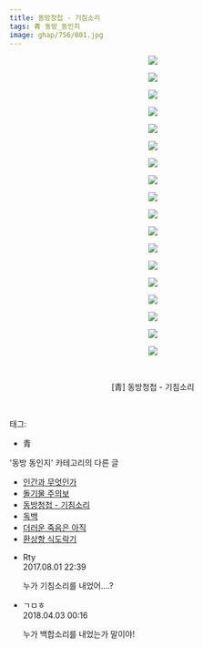 ```yaml
---
title: 동방청첩 - 기침소리
tags: 青 동방_동인지
image: ghap/756/001.jpg
---
```

<div class="article">
<p style="text-align: center; clear: none; float: none;"><img src="{{ site.nasurl }}/ghap/756/001.jpg"/></p>
<p style="text-align: center; clear: none; float: none;"><img src="{{ site.nasurl }}/ghap/756/002.jpg"/></p>
<p style="text-align: center; clear: none; float: none;"><img src="{{ site.nasurl }}/ghap/756/003.jpg"/></p>
<p style="text-align: center; clear: none; float: none;"><img src="{{ site.nasurl }}/ghap/756/004.jpg"/></p>
<p style="text-align: center; clear: none; float: none;"><img src="{{ site.nasurl }}/ghap/756/005.jpg"/></p>
<p style="text-align: center; clear: none; float: none;"><img src="{{ site.nasurl }}/ghap/756/006.jpg"/></p>
<p style="text-align: center; clear: none; float: none;"><img src="{{ site.nasurl }}/ghap/756/007.jpg"/></p>
<p style="text-align: center; clear: none; float: none;"><img src="{{ site.nasurl }}/ghap/756/008.jpg"/></p>
<p style="text-align: center; clear: none; float: none;"><img src="{{ site.nasurl }}/ghap/756/009.jpg"/></p>
<p style="text-align: center; clear: none; float: none;"><img src="{{ site.nasurl }}/ghap/756/010.jpg"/></p>
<p style="text-align: center; clear: none; float: none;"><img src="{{ site.nasurl }}/ghap/756/011.jpg"/></p>
<p style="text-align: center; clear: none; float: none;"><img src="{{ site.nasurl }}/ghap/756/012.jpg"/></p>
<p style="text-align: center; clear: none; float: none;"><img src="{{ site.nasurl }}/ghap/756/013.jpg"/></p>
<p style="text-align: center; clear: none; float: none;"><img src="{{ site.nasurl }}/ghap/756/014.jpg"/></p>
<p style="text-align: center; clear: none; float: none;"><img src="{{ site.nasurl }}/ghap/756/015.jpg"/></p>
<p style="text-align: center; clear: none; float: none;"><img src="{{ site.nasurl }}/ghap/756/016.jpg"/></p>
<p style="text-align: center; clear: none; float: none;"><img src="{{ site.nasurl }}/ghap/756/017.jpg"/></p>
<p style="text-align: center; clear: none; float: none;"><img src="{{ site.nasurl }}/ghap/756/018.jpg"/></p>
<p style="text-align: center; clear: none; float: none;"><br/></p>
<p style="text-align: center; clear: none; float: none;">[青] 동방청첩 - 기침소리</p>
<p><br/></p>
</div><div class="tagTrail">
<p>태그: </p>
<ul>
<li>青</li>
</ul>
</div><div class="another">
<p>'동방 동인지' 카테고리의 다른 글</p>
<ul>
<li><a href="/2016-07-08-ghap_758">인간과 무엇인가</a></li>
<li><a href="/2016-07-08-ghap_757">돌기물 주의보</a></li>
<li><a href="/2016-07-08-ghap_756">동방청첩 - 기침소리</a></li>
<li><a href="/2016-07-08-ghap_755">독백</a></li>
<li><a href="/2016-07-08-ghap_754">더러운 죽음은 아직</a></li>
<li><a href="/2016-07-08-ghap_753">환상향 식도락기</a></li>
</ul>
</div><div class="cb_module cb_fluid">
<div class="cb_wrt cb_profile">
<div class="comment">
<ul>
<li class="cb_thumb_off" id="comment15049559">
<div class="cb_comment_area">
<div class="cb_info_area">
<div class="cb_section">
<span class="cb_nick_name">Rty</span>
</div>
<div class="cb_section">
<span class="cb_date">2017.08.01 22:39 </span>
</div>
</div>
<div class="cb_dsc_comment">
<p class="cb_dsc">
											누가 기침소리를 내었어....?
										</p>
</div>
</div></li>
<li class="cb_thumb_off" id="comment15232065">
<div class="cb_comment_area">
<div class="cb_info_area">
<div class="cb_section">
<span class="cb_nick_name">ㄱㅁㅎ</span>
</div>
<div class="cb_section">
<span class="cb_date">2018.04.03 00:16 </span>
</div>
</div>
<div class="cb_dsc_comment">
<p class="cb_dsc">
											누가 백합소리를 내었는가 말이야!
										</p>
</div>
</div></li>
</ul>
</div>
</div><!-- commentList close -->
</div>